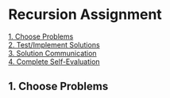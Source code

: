 # Recursion Assignment

[1. Choose Problems](#1-choose-problems)  
[2. Test/Implement Solutions]()  
[3. Solution Communication]()  
[4. Complete Self-Evaluation]()  

## 1. Choose Problems




